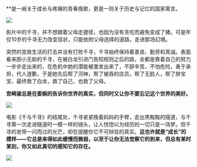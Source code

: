 **是一阙关于成长与疼痛的青春挽歌，更是一则关于历史与记忆的国家寓言。

![](https://inews.gtimg.com/newsapp_bt/0/15009458432/1000)

影片中的千寻，并不想跟着父母走捷径，也因为没有贪吃而避免变成了猪。可是年仅10岁的千寻无力改变现状，只能依附父母选择的道路，走进那场幻境。

突然的变故生活的打击并没有打败千寻，千寻始终保持着善良、勤劳和真诚。表面看来胆小无助的千寻，在被白龙引进门告知规则之后的路，全都是靠着自己的努力一步步走出来的，在危机中她的潜能被激发出来了，不辞辛苦，不怕危险，勇于承担，代人道歉，于是她先后帮了河神，帮了被吞的店员，帮了无脸人，帮了胖宝宝，最终救了白龙，救了自己，也救了父母。

**宫崎骏总是在委婉的告诉你世界的真实，但同时又让你不要忘记这个世界的美好。**

![](https://inews.gtimg.com/newsapp_bt/0/15009458595/1000)

电影《千与千寻》的结尾处，千寻紧紧挽着妈妈的手臂，走出黑黢黢的隧道，与千寻第一次走进隧道时一模一样的镜头，让人恍惚以为经历的一切只是一场梦。但千寻的发带一闪而过的光芒，却在提醒你它不可辩驳的真实。**这也许就是“成长”的模样——它总是来得如此缓慢而微弱，以至于让你无法觉察它的到来，但总有某时某刻，你又如此真切的感知它的存在。**

![](https://inews.gtimg.com/newsapp_bt/0/15009458626/1000)
